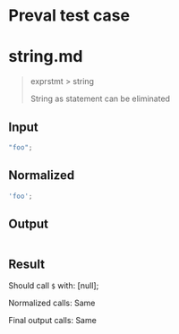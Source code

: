 # Preval test case

# string.md

> exprstmt > string
>
> String as statement can be eliminated

## Input

`````js filename=intro
"foo";
`````

## Normalized

`````js filename=intro
'foo';
`````

## Output

`````js filename=intro

`````

## Result

Should call `$` with:
[null];

Normalized calls: Same

Final output calls: Same
